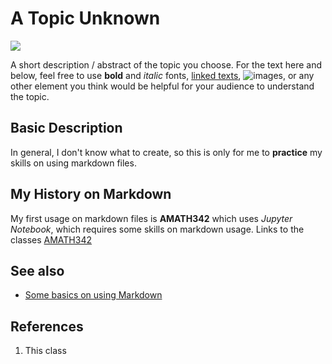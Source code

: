 # A Topic Unknown
![](https://th.bing.com/th/id/R.0ef3f46e721fc38992d27ae094d8839d?rik=pkkoLMJ1sYH5%2bQ&riu=http%3a%2f%2fcdn.ebaumsworld.com%2fmediaFiles%2fpicture%2f1035099%2f85708057.jpg&ehk=0s2rVcOCi7BxjLnx3xC6W7QoS3gzbFcqqunGh21%2boZw%3d&risl=&pid=ImgRaw&r=0)

A short description / abstract of the topic you choose. For the text here and below, feel free to use **bold** and *italic* fonts, [linked texts](url),  ![images](url), or any other element you think would be helpful for your audience to understand the topic.


## Basic Description
In general, I don't know what to create, so this is only for me to **practice** my skills on using markdown files.

## My History on Markdown
My first usage on markdown files is **AMATH342** which uses *Jupyter Notebook*, which requires some skills on markdown usage. Links to the classes [AMATH342](https://canvas.uw.edu/courses/1514011)


## See also
- [Some basics on using Markdown](https://www.markdownguide.org/cheat-sheet/)


## References
1. This class